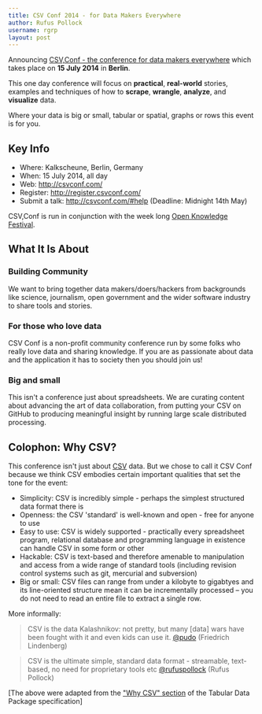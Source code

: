 ```yaml
---
title: CSV Conf 2014 - for Data Makers Everywhere
author: Rufus Pollock
username: rgrp
layout: post
---
```


Announcing [CSV,Conf - the conference for data makers everywhere][conf] which
takes place on **15 July 2014** in **Berlin**.

This one day conference will focus on **practical**, **real-world** stories,
examples and techniques of how to **scrape**, **wrangle**, **analyze**, and
**visualize** data.

Where your data is big or small, tabular or spatial, graphs or rows this event
is for you.

[conf]: http://csvconf.com/

## Key Info

* Where: Kalkscheune, Berlin, Germany
* When: 15 July 2014, all day
* Web: <http://csvconf.com/>
* Register: <http://register.csvconf.com/>
* Submit a talk: <http://csvconf.com/#help> (Deadline: Midnight 14th May)

CSV,Conf is run in conjunction with the week long [Open Knowledge Festival][okfestival].

[okfestival]: http://okfestival.org

## What It Is About

### Building Community

We want to bring together data makers/doers/hackers from backgrounds like
science, journalism, open government and the wider software industry to share
tools and stories.

### For those who love data

CSV Conf is a non-profit community conference run by some folks who really love
data and sharing knowledge. If you are as passionate about data and the
application it has to society then you should join us!

### Big and small

This isn't a conference just about spreadsheets. We are curating content about
advancing the art of data collaboration, from putting your CSV on GitHub to
producing meaningful insight by running large scale distributed processing.

## Colophon: Why CSV?

This conference isn't just about [CSV][csv] data. But we chose to call it CSV
Conf because we think CSV embodies certain important qualities that set the
tone for the event:

* Simplicity: CSV is incredibly simple - perhaps the simplest structured data
  format there is
* Openness: the CSV 'standard' is well-known and open - free for anyone to use
* Easy to use: CSV is widely supported - practically every spreadsheet
  program, relational database and programming language in existence can handle
  CSV in some form or other
* Hackable: CSV is text-based and therefore amenable to manipulation and access
  from a wide range of standard tools (including revision control systems such
  as git, mercurial and subversion)
* Big or small: CSV files can range from under a kilobyte to gigabtyes and its
  line-oriented structure mean it can be incrementally processed – you do not
  need to read an entire file to extract a single row.

More informally:

> CSV is the data Kalashnikov: not pretty, but many [data] wars have been
> fought with it and even kids can use it. [@pudo](http://pudo.org/) (Friedrich Lindenberg)

> CSV is the ultimate simple, standard data format - streamable, text-based, no
> need for proprietary tools etc [@rufuspollock](http://rufuspollock.org/) (Rufus Pollock)

[The above were adapted from the ["Why CSV" section][why] of the Tabular Data Package specification]

[why]: http://dataprotocols.org/tabular-data-package/#why-csv
[csv]: http://data.okfn.org/doc/csv

